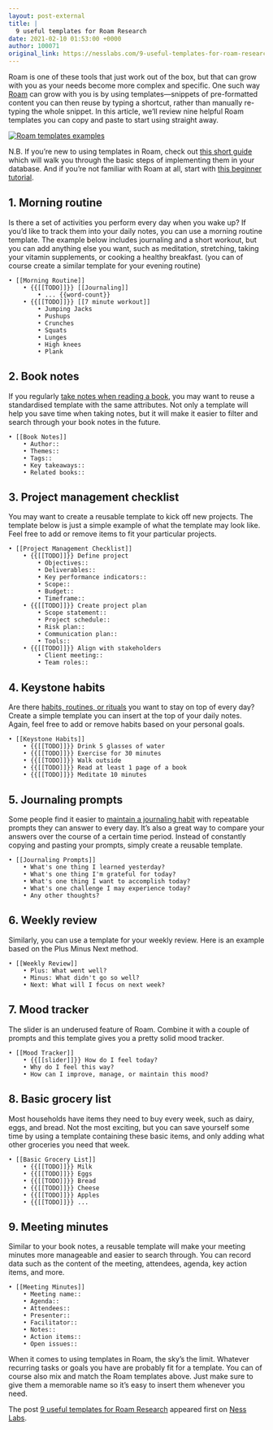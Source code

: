 ```yaml
---
layout: post-external
title: |
  9 useful templates for Roam Research
date: 2021-02-10 01:53:00 +0000
author: 100071
original_link: https://nesslabs.com/9-useful-templates-for-roam-research?utm_source=rss&utm_medium=rss&utm_campaign=9-useful-templates-for-roam-research
---
```


Roam is one of these tools that just work out of the box, but that can grow with you as your needs become more complex and specific. One such way [Roam](https://roamresearch.com/) can grow with you is by using templates—snippets of pre-formatted content you can then reuse by typing a shortcut, rather than manually re-typing the whole snippet. In this article, we’ll review nine helpful Roam templates you can copy and paste to start using straight away.

[![Roam templates examples](https://nesslabs.com/wp-content/uploads/2021/02/roam-templates-examples-banner-1.jpg)](https://nesslabs.com/wp-content/uploads/2021/02/roam-templates-examples-banner-1.jpg)

N.B. If you’re new to using templates in Roam, check out [this short guide](https://nesslabs.com/roam-research-templates-tutorial) which will walk you through the basic steps of implementing them in your database. And if you’re not familiar with Roam at all, start with [this beginner tutorial](https://nesslabs.com/roam-research-beginner-guide).

## 1. Morning routine

Is there a set of activities you perform every day when you wake up? If you’d like to track them into your daily notes, you can use a morning routine template. The example below includes journaling and a short workout, but you can add anything else you want, such as meditation, stretching, taking your vitamin supplements, or cooking a healthy breakfast. (you can of course create a similar template for your evening routine)

<!-- {% raw %} -->
```
• [[Morning Routine]]
    • {{[[TODO]]}} [[Journaling]]
        • ... {{word-count}}
    • {{[[TODO]]}} [[7 minute workout]]
        • Jumping Jacks
        • Pushups
        • Crunches
        • Squats
        • Lunges
        • High knees
        • Plank
```
<!-- {% endraw %} -->

## 2. Book notes

If you regularly [take notes when reading a book](https://nesslabs.com/how-to-take-smart-notes), you may want to reuse a standardised template with the same attributes. Not only a template will help you save time when taking notes, but it will make it easier to filter and search through your book notes in the future.

<!-- {% raw %} -->
```
• [[Book Notes]]
    • Author::
    • Themes::
    • Tags::
    • Key takeaways::
    • Related books::
```
<!-- {% endraw %} -->

## 3. Project management checklist

You may want to create a reusable template to kick off new projects. The template below is just a simple example of what the template may look like. Feel free to add or remove items to fit your particular projects.

<!-- {% raw %} -->
```
• [[Project Management Checklist]]
    • {{[[TODO]]}} Define project
        • Objectives::
        • Deliverables::
        • Key performance indicators::
        • Scope::
        • Budget::
        • Timeframe::
    • {{[[TODO]]}} Create project plan
        • Scope statement::
        • Project schedule::
        • Risk plan::
        • Communication plan::
        • Tools::
    • {{[[TODO]]}} Align with stakeholders
        • Client meeting::
        • Team roles::
```
<!-- {% endraw %} -->

## 4. Keystone habits

Are there [habits, routines, or rituals](https://nesslabs.com/habits-routines-rituals) you want to stay on top of every day? Create a simple template you can insert at the top of your daily notes. Again, feel free to add or remove habits based on your personal goals.

<!-- {% raw %} -->
```
• [[Keystone Habits]]
    • {{[[TODO]]}} Drink 5 glasses of water
    • {{[[TODO]]}} Exercise for 30 minutes
    • {{[[TODO]]}} Walk outside
    • {{[[TODO]]}} Read at least 1 page of a book
    • {{[[TODO]]}} Meditate 10 minutes
```
<!-- {% endraw %} -->

## 5. Journaling prompts

Some people find it easier to [maintain a journaling habit](https://nesslabs.com/dear-diary) with repeatable prompts they can answer to every day. It’s also a great way to compare your answers over the course of a certain time period. Instead of constantly copying and pasting your prompts, simply create a reusable template.

<!-- {% raw %} -->
```
• [[Journaling Prompts]]
    • What's one thing I learned yesterday?
    • What's one thing I'm grateful for today?
    • What's one thing I want to accomplish today?
    • What's one challenge I may experience today?
    • Any other thoughts?
```
<!-- {% endraw %} -->

## 6. Weekly review

Similarly, you can use a template for your weekly review. Here is an example based on the Plus Minus Next method.

<!-- {% raw %} -->
```
• [[Weekly Review]]
    • Plus: What went well?
    • Minus: What didn't go so well?
    • Next: What will I focus on next week?
```
<!-- {% endraw %} -->

## 7. Mood tracker

The slider is an underused feature of Roam. Combine it with a couple of prompts and this template gives you a pretty solid mood tracker.

<!-- {% raw %} -->
```
• [[Mood Tracker]]
    • {{[[slider]]}} How do I feel today?
    • Why do I feel this way?
    • How can I improve, manage, or maintain this mood?
```
<!-- {% endraw %} -->

## 8. Basic grocery list

Most households have items they need to buy every week, such as dairy, eggs, and bread. Not the most exciting, but you can save yourself some time by using a template containing these basic items, and only adding what other groceries you need that week.

<!-- {% raw %} -->
```
• [[Basic Grocery List]]
    • {{[[TODO]]}} Milk
    • {{[[TODO]]}} Eggs
    • {{[[TODO]]}} Bread
    • {{[[TODO]]}} Cheese
    • {{[[TODO]]}} Apples
    • {{[[TODO]]}} ...
```
<!-- {% endraw %} -->

## 9. Meeting minutes

Similar to your book notes, a reusable template will make your meeting minutes more manageable and easier to search through. You can record data such as the content of the meeting, attendees, agenda, key action items, and more.

<!-- {% raw %} -->
```
• [[Meeting Minutes]]
    • Meeting name::
    • Agenda::
    • Attendees::
    • Presenter::
    • Facilitator::
    • Notes::
    • Action items::
    • Open issues::
```
<!-- {% endraw %} -->

When it comes to using templates in Roam, the sky’s the limit. Whatever recurring tasks or goals you have are probably fit for a template. You can of course also mix and match the Roam templates above. Just make sure to give them a memorable name so it’s easy to insert them whenever you need.

The post [9 useful templates for Roam Research](https://nesslabs.com/9-useful-templates-for-roam-research) appeared first on [Ness Labs](https://nesslabs.com).

